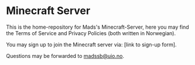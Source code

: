 # Minecraft Server
This is the home-repository for Mads's Minecraft-Server, here you may find the Terms of Service and Privacy Policies (both written in Norwegian).

You may sign up to join the Minecraft server via: [link to sign-up form].

Questions may be forwarded to madssb@uio.no.